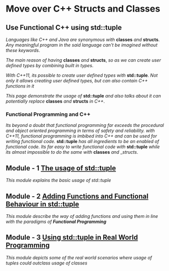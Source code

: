# Move over C++ Structs and Classes
## Use Functional C++ using std::tuple

_Languages like C++ and Java are synonymous with_ __classes__ _and_ __structs__. _Any meaningful program in the said language can't be imagined without these keywords_. 

_The main reason of having_ __classes__ _and_ __structs__, _so as we can create user defined types by combining built in types_. 

_With C++11, its possible to create user defined types with_ __std::tuple__. _Not only it allows creating user defined types, but can also contain C++ functions in it_

_This page demonstrate the usage of_ __std::tuple__ _and also talks about it can potentially replace_ __classes__ _and_ __structs__ _in C++_.

### Functional Programming and C++

_Its beyond a doubt that functional programming far exceeds the procedural and object oriented programming in terms of safety and reliability. with C++11, functional programming is imbibed into C++ and can be used for writing functional code._ 
__std::tuple__ _has all ingredients to be an enabled of functional code. Its far easy to write functional code with_ __std::tuple__ _while its almost impossible to do the same with_ __classes__ _and_ __structs_.


## Module - 1 [The usage of std::tuple](https://github.com/9lean/Move_Over_ObjectOriented_Using_tuples/tree/master/Usage%20of%20tuples)
*This module explains the basic usage of std::tuple*

## Module - 2 [Adding Functions and Functional Behaviour in std::tuple ](https://github.com/9lean/Move_Over_ObjectOriented_Using_tuples/tree/master/Functional_Tuples)
*This module describe the way of adding functions and using them in line with the paradigms of __Functional Programming__*

## Module - 3 [Using std::tuple in Real World Programming ](https://github.com/9lean/Move_Over_ObjectOriented_Using_tuples/tree/master/RealWorldProgramming)
*This module depicts some of the real world scenarios where usage of tuples could outclass usage of classes*


